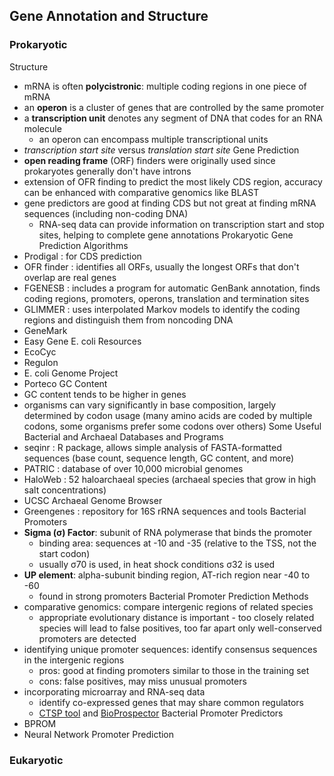 ## Gene Annotation and Structure
### Prokaryotic
Structure
- mRNA is often **polycistronic**: multiple coding regions in one piece of mRNA
- an **operon** is a cluster of genes that are controlled by the same promoter
- a **transcription unit** denotes any segment of DNA that codes for an RNA molecule
  - an operon can encompass multiple transcriptional units
- _transcription start site_ versus _translation start site_
Gene Prediction
- **open reading frame** (ORF) finders were originally used since prokaryotes generally don't have introns
- extension of OFR finding to predict the most likely CDS region, accuracy can be enhanced with comparative genomics like BLAST
- gene predictors are good at finding CDS but not great at finding mRNA sequences (including non-coding DNA)
  -  RNA-seq data can provide information on transcription start and stop sites, helping to complete gene annotations
Prokaryotic Gene Prediction Algorithms
- Prodigal : for CDS prediction
- OFR finder : identifies all ORFs, usually the longest ORFs that don't overlap are real genes
- FGENESB : includes a program for automatic GenBank annotation, finds coding regions, promoters, operons, translation and termination sites
- GLIMMER : uses interpolated Markov models to identify the coding regions and distinguish them from noncoding DNA
- GeneMark
- Easy Gene
E. coli Resources
- EcoCyc
- Regulon
- E. coli Genome Project
- Porteco
GC Content
- GC content tends to be higher in genes
- organisms can vary significantly in base composition, largely determined by codon usage (many amino acids are coded by multiple codons, some organisms prefer some codons over others)
Some Useful Bacterial and Archaeal Databases and Programs
- seqinr : R package, allows simple analysis of FASTA-formatted sequences (base count, sequence length, GC content, and more)
- PATRIC : database of over 10,000 microbial genomes
- HaloWeb : 52 haloarchaeal species (archaeal species that grow in high salt concentrations)
- UCSC Archaeal Genome Browser
- Greengenes : repository for 16S rRNA sequences and tools
Bacterial Promoters
- **Sigma (σ) Factor**: subunit of RNA polymerase that binds the promoter
  - binding area: sequences at -10 and -35 (relative to the TSS, not the start codon)
  - usually σ70 is used, in heat shock conditions σ32 is used
- **UP element**: alpha-subunit binding region, AT-rich region near -40 to -60
  - found in strong promoters 
Bacterial Promoter Prediction Methods
- comparative genomics: compare intergenic regions of related species
  - appropriate evolutionary distance is important - too closely related species will lead to false positives, too far apart only well-conserved promoters are detected
- identifying unique promoter sequences: identify consensus sequences in the intergenic regions
  - pros: good at finding promoters similar to those in the training set
  - cons: false positives, may miss unusual promoters
- incorporating microarray and RNA-seq data
  - identify co-expressed genes that may share common regulators 
  - [CTSP tool]() and [BioProspector]()
Bacterial Promoter Predictors
- BPROM
- Neural Network Promoter Prediction
### Eukaryotic 
